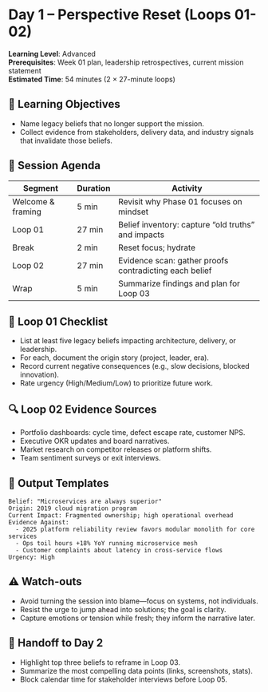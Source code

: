 # Day 1 – Perspective Reset (Loops 01-02)

**Learning Level**: Advanced  
**Prerequisites**: Week 01 plan, leadership retrospectives, current mission statement  
**Estimated Time**: 54 minutes (2 × 27-minute loops)

## 🎯 Learning Objectives

- Name legacy beliefs that no longer support the mission.
- Collect evidence from stakeholders, delivery data, and industry signals that invalidate those beliefs.

## 🧭 Session Agenda

| Segment | Duration | Activity |
| --- | --- | --- |
| Welcome & framing | 5 min | Revisit why Phase 01 focuses on mindset |
| Loop 01 | 27 min | Belief inventory: capture “old truths” and impacts |
| Break | 2 min | Reset focus; hydrate |
| Loop 02 | 27 min | Evidence scan: gather proofs contradicting each belief |
| Wrap | 5 min | Summarize findings and plan for Loop 03 |

## 📝 Loop 01 Checklist

- List at least five legacy beliefs impacting architecture, delivery, or leadership.
- For each, document the origin story (project, leader, era).
- Record current negative consequences (e.g., slow decisions, blocked innovation).
- Rate urgency (High/Medium/Low) to prioritize future work.

## 🔍 Loop 02 Evidence Sources

- Portfolio dashboards: cycle time, defect escape rate, customer NPS.
- Executive OKR updates and board narratives.
- Market research on competitor releases or platform shifts.
- Team sentiment surveys or exit interviews.

## 📌 Output Templates

```text
Belief: "Microservices are always superior"
Origin: 2019 cloud migration program
Current Impact: Fragmented ownership; high operational overhead
Evidence Against:
  - 2025 platform reliability review favors modular monolith for core services
  - Ops toil hours +18% YoY running microservice mesh
  - Customer complaints about latency in cross-service flows
Urgency: High
```

## ⚠️ Watch-outs

- Avoid turning the session into blame—focus on systems, not individuals.
- Resist the urge to jump ahead into solutions; the goal is clarity.
- Capture emotions or tension while fresh; they inform the narrative later.

## 🔄 Handoff to Day 2

- Highlight top three beliefs to reframe in Loop 03.
- Summarize the most compelling data points (links, screenshots, stats).
- Block calendar time for stakeholder interviews before Loop 05.
